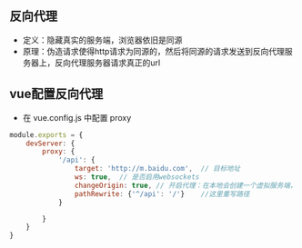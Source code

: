 ## **反向代理**
- 定义：隐藏真实的服务端，浏览器依旧是同源
- 原理：伪造请求使得http请求为同源的，然后将同源的请求发送到反向代理服务器上，反向代理服务器请求真正的url

## **vue配置反向代理**
- 在 vue.config.js 中配置 proxy
```js
module.exports = {
    devServer: {
        proxy: {
            '/api': {
                target: 'http://m.baidu.com',  // 目标地址
                ws: true,  // 是否启用websockets
                changeOrigin: true, // 开启代理：在本地会创建一个虚拟服务端，然后发送请求的数据，并同时接收请求的数据，这样服务端和服务端进行数据的交互就不会有跨域问题
                pathRewrite: {'^/api': '/'}    //这里重写路径
            }

        }
    }
}

```
